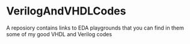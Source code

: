 # VerilogAndVHDLCodes
A reposiory contains links to EDA playgrounds that you can find in them some of my good VHDL and Verilog codes
